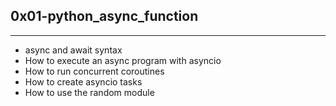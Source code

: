 ## 0x01-python_async_function
---
* async and await syntax
* How to execute an async program with asyncio
* How to run concurrent coroutines
* How to create asyncio tasks
* How to use the random module
